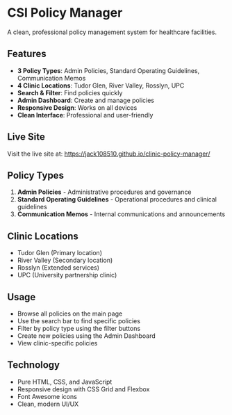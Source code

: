 # CSI Policy Manager

A clean, professional policy management system for healthcare facilities.

## Features

- **3 Policy Types**: Admin Policies, Standard Operating Guidelines, Communication Memos
- **4 Clinic Locations**: Tudor Glen, River Valley, Rosslyn, UPC
- **Search & Filter**: Find policies quickly
- **Admin Dashboard**: Create and manage policies
- **Responsive Design**: Works on all devices
- **Clean Interface**: Professional and user-friendly

## Live Site

Visit the live site at: https://jack108510.github.io/clinic-policy-manager/

## Policy Types

1. **Admin Policies** - Administrative procedures and governance
2. **Standard Operating Guidelines** - Operational procedures and clinical guidelines  
3. **Communication Memos** - Internal communications and announcements

## Clinic Locations

- Tudor Glen (Primary location)
- River Valley (Secondary location)
- Rosslyn (Extended services)
- UPC (University partnership clinic)

## Usage

- Browse all policies on the main page
- Use the search bar to find specific policies
- Filter by policy type using the filter buttons
- Create new policies using the Admin Dashboard
- View clinic-specific policies

## Technology

- Pure HTML, CSS, and JavaScript
- Responsive design with CSS Grid and Flexbox
- Font Awesome icons
- Clean, modern UI/UX

